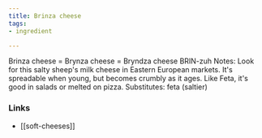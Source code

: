 ```yaml
---
title: Brinza cheese
tags:
- ingredient

---
```

Brinza cheese = Brynza cheese = Bryndza cheese BRIN-zuh Notes: Look for this salty sheep's milk cheese in Eastern European markets. It's spreadable when young, but becomes crumbly as it ages. Like Feta, it's good in salads or melted on pizza. Substitutes: feta (saltier)

### Links

* [[soft-cheeses]]
